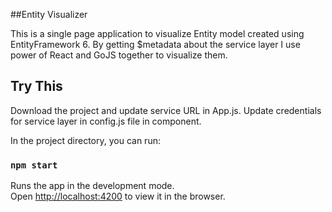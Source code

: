 ##Entity Visualizer

This is a single page application to visualize Entity model created using EntityFramework 6. By getting $metadata about the service layer 
I use power of React and GoJS together to visualize them. 



## Try This

Download the project and update service URL in App.js. Update credentials for service layer in config.js file in component.

In the project directory, you can run:

### `npm start`

Runs the app in the development mode.<br>
Open [http://localhost:4200](http://localhost:4200) to view it in the browser.
